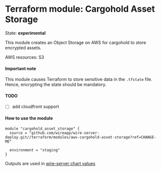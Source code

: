 Terraform module: Cargohold Asset Storage
=========================================

State: __experimental__

This module creates an Object Storage on AWS for cargohold to store encrypted assets.

AWS resources: S3


#### Important note

This module causes Terraform to store sensitive data in the `.tfstate` file. Hence, encrypting the state should be
mandatory.


#### TODO

* [ ] add cloudfront support


#### How to use the module

```hcl
module "cargohold_asset_storage" {
  source = "github.com/wireapp/wire-server-deploy.git//terraform/modules/aws-cargohold-asset-storage?ref=CHANGE-ME"

  environment = "staging"
}
```

Outputs are used in [wire-server chart values](https://github.com/wireapp/wire-server-deploy/blob/a55d17afa5ac2f40bd50c5d0b907f60ac028377a/values/wire-server/prod-values.example.yaml#L95)
